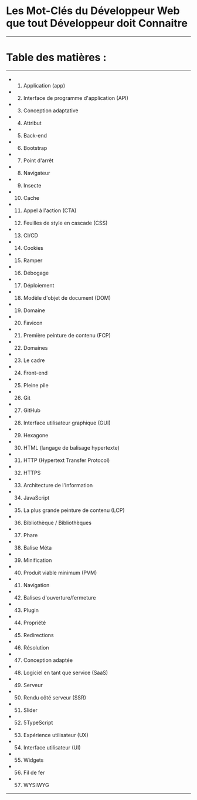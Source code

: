 # **Les Mot-Clés du Développeur Web que tout Développeur doit Connaitre**

---

# **Table des matières :**

---

- 1) Application (app)

- 2) Interface de programme d'application (API)

- 3) Conception adaptative

- 4) Attribut

- 5) Back-end

- 6) Bootstrap

- 7) Point d'arrêt

- 8) Navigateur

- 9) Insecte

- 10) Cache

- 11) Appel à l'action (CTA)

- 12) Feuilles de style en cascade (CSS)

- 13) CI/CD

- 14) Cookies

- 15) Ramper

- 16) Débogage

- 17) Déploiement

- 18) Modèle d'objet de document (DOM)

- 19) Domaine

- 20) Favicon

- 21) Première peinture de contenu (FCP)

- 22) Domaines

- 23) Le cadre

- 24) Front-end

- 25) Pleine pile

- 26) Git

- 27) GitHub

- 28) Interface utilisateur graphique (GUI)

- 29) Hexagone

- 30) HTML (langage de balisage hypertexte)

- 31) HTTP (Hypertext Transfer Protocol)

- 32) HTTPS

- 33) Architecture de l'information

- 34) JavaScript

- 35) La plus grande peinture de contenu (LCP)

- 36) Bibliothèque / Bibliothèques

- 37) Phare

- 38) Balise Méta

- 39) Minification

- 40) Produit viable minimum (PVM)

- 41) Navigation

- 42) Balises d'ouverture/fermeture

- 43) Plugin

- 44) Propriété

- 45) Redirections

- 46) Résolution

- 47) Conception adaptée

- 48) Logiciel en tant que service (SaaS)

- 49) Serveur

- 50) Rendu côté serveur (SSR)

- 51) Slider

- 52) 5TypeScript

- 53) Expérience utilisateur (UX)

- 54) Interface utilisateur (UI)

- 55) Widgets

- 56) Fil de fer

- 57) WYSIWYG

---
